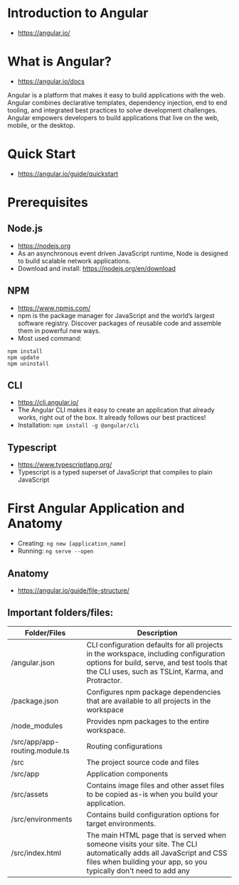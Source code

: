 
# Introduction to Angular
- https://angular.io/

# What is Angular?
- https://angular.io/docs

Angular is a platform that makes it easy to build applications with the web. Angular combines declarative templates, dependency injection, end to end tooling, and integrated best practices to solve development challenges. Angular empowers developers to build applications that live on the web, mobile, or the desktop.

# Quick Start
- https://angular.io/guide/quickstart

# Prerequisites

## Node.js
- https://nodejs.org
- As an asynchronous event driven JavaScript runtime, Node is designed to build scalable network applications.
- Download and install: https://nodejs.org/en/download

## NPM
- https://www.npmjs.com/
- npm is the package manager for JavaScript and the world’s largest software registry. Discover packages of reusable code and assemble them in powerful new ways.
- Most used command:
```
npm install
npm update
npm uninstall
```

## CLI
- https://cli.angular.io/
- The Angular CLI makes it easy to create an application that already works, right out of the box. It already follows our best practices!
- Installation:
```npm install -g @angular/cli```

## Typescript
- https://www.typescriptlang.org/
- Typescript is a typed superset of JavaScript that compiles to plain JavaScript

# First Angular Application and Anatomy
- Creating: ```ng new [application_name]```
- Running: ```ng serve --open```

## Anatomy
- https://angular.io/guide/file-structure/

## Important folders/files:

| Folder/Files | Description |
-------------- | -----------
| /angular.json	| CLI configuration defaults for all projects in the workspace, including configuration options for build, serve, and test tools that the CLI uses, such as TSLint, Karma, and Protractor. |
| /package.json	| Configures npm package dependencies that are available to all projects in the workspace |
| /node_modules	| Provides npm packages to the entire workspace. |
| /src/app/app-routing.module.ts | Routing configurations |
| /src | The project source code and files |
| /src/app | Application components |
| /src/assets | Contains image files and other asset files to be copied as-is when you build your application. |
| /src/environments | Contains build configuration options for target environments. |
| /src/index.html | The main HTML page that is served when someone visits your site. The CLI automatically adds all JavaScript and CSS files when building your app, so you typically don't need to add any <script> or<link> tags here manually. |
| /src/styles.css | Global styles |
| /src/main.ts | The main entry point for your app. Compiles the application with the JIT compiler and bootstraps the application's root module (AppModule) to run in the browser. |
| /src/app/ | Contains your app's logic and data. Angular components, templates, and styles go here. | 
| /src/app/app.component.ts | Defines the logic for the app's root component, named AppComponent. The view associated with this root component becomes the root of the view hierarchy as you add components and services to your app. | 
| /src/app/app.component.html | Defines the HTML template associated with the root AppComponent. |
| /src/app/app.component.css | Defines the base CSS stylesheet for the root AppComponent. |
| /src/app/app.component.spec.ts | Defines a unit test for the root AppComponent. |
| /src/app/app.module.ts | Defines the root module, named AppModule, that tells Angular how to assemble the application. |
| /src/app/ | Contains image files and other asset files to be copied as-is when you build your application.	Contains image files and other asset files to be copied as-is when you build your application. |

## Files to inspect
- /angular.json
- /package.json
- /src/app/app.module.ts
- /src/app/app-routing.module.ts
- /src/index.html
  - `<app-root></app-root>`
- /src/styles.css
- /src/app/app.component.ts
- /src/app/app.component.html
- /src/app/app.component.css
  - `selector: 'app-root'`
- /src/app/app.component.spec.ts
- /node_modules

# Preparing for a new project

## Cleaning files

### app.component.ts
```
import { Component } from '@angular/core';
@Component({
  selector: 'app-root',
  templateUrl: './app.component.html',
  styleUrls: ['./app.component.css']
})
export class AppComponent {
}
```

### app.component.html
```
<div style="text-align:center">
  <h1>Learning Angular</h1>
</div>
<router-outlet></router-outlet>
```

## Creating a component
- command: `ng generate component data-binding`
- output:
```
CREATE src/app/data-binding/data-binding.component.html (31 bytes)
CREATE src/app/data-binding/data-binding.component.spec.ts (664 bytes)
CREATE src/app/data-binding/data-binding.component.ts (292 bytes)
CREATE src/app/data-binding/data-binding.component.css (0 bytes)
```
- Inspect each file

## Adding the component to the Application
- Add the component `selector` as an HTML tag to the `app.component.html`

# Basics about data binding and HTML template
## Showing component properties with interpolation
  - Use the double curly braces: `{{property / expression}}`
### Component class
```
import { Component, OnInit } from '@angular/core';
@Component({
  selector: 'app-data-binding',
  templateUrl: './data-binding.component.html',
  styleUrls: ['./data-binding.component.css']
})
export class DataBindingComponent implements OnInit {
  user_name: string;
  constructor() { 
    this.user_name = "Jose";
  }
  ngOnInit() {
  }
}
```
### HTML template
```
<p>
  User Name: {{user_name}} has {{user_name.length}} characters
</p>
```
# Showing data with tnterpoloation looping thru data
- Use `*ngFor="let element of collection"` directive
## Component class
```
import { Component, OnInit } from '@angular/core';
@Component({
  selector: 'app-data-binding',
  templateUrl: './data-binding.component.html',
  styleUrls: ['./data-binding.component.css']
})
export class DataBindingComponent implements OnInit {
  names: string[];
  constructor() { 
    this.names = ['Jose', 'Leila', 'Artur'];
  }
  ngOnInit() {
  }
}
```
## HTML template
```
<ul>
  <li *ngFor="let name of names">{{name}} has {{name?.length}} characters</li>
</ul>
```

# Showing components conditionally
- Use `*ngIf='condition'` directive
## HTML template
```
<ul *ngIf="names?.length >= 3">
  <li *ngFor="let name of names">{{name}}</li>
</ul>
```

# User input
## Binding a method to a button click
- Use the notation: (event)="method($event)"
### Component class
```
import { Component, OnInit } from '@angular/core';
@Component({
  selector: 'app-data-binding',
  templateUrl: './data-binding.component.html',
  styleUrls: ['./data-binding.component.css']
})
export class DataBindingComponent implements OnInit {
  names: string[];
  constructor() { 
    this.names = [];
  }
  ngOnInit() {
  }
  addName (event) {
    debugger;
    alert("Add User clicked!");
  }
}
```
### HTML template
```
<button (click)="addName($event)">Add Name</button>
<ul>
  <li *ngFor="let name of names">{{name}} has {{name?.length}} characters</li>
</ul>
```

## Getting user input from a template reference variable
- A template reference varible provide direct access to an element from within the template.
- To declare a template reference variable, precede an identifier with a hash (or pound) character (#).
### Component class
```
import { Component, OnInit } from '@angular/core';
@Component({
  selector: 'app-data-binding',
  templateUrl: './data-binding.component.html',
  styleUrls: ['./data-binding.component.css']
})
export class DataBindingComponent implements OnInit {
  names: string[];
  constructor() { 
    this.names = [];
  }
  ngOnInit() {}
  addName (newName: any) {
    debugger;
    this.names.push(newName.value);
    newName.value = '';
  }
}
```
### HTML Template
```
<input type="text" #newName>
<button (click)="addName(newName)">Add Name</button>
<ul>
  <li *ngFor="let name of names">{{name}} has {{name?.length}} characters</li>
</ul>
```

## Getting user input by binding a HTML component to a component property
- Use the two way databind decorator `[(property)]`
- Change the `app.module.ts` file to add the Forms module
  - Add the import clause
  - Add FormsModule to the imposts array
### app.module.ts
```
import { BrowserModule } from '@angular/platform-browser';
import { NgModule } from '@angular/core';
import { AppRoutingModule } from './app-routing.module';
import { AppComponent } from './app.component';
import { DataBindingComponent } from './data-binding/data-binding.component';
import { FormsModule } from '@angular/forms';

@NgModule({
  declarations: [
    AppComponent,
    DataBindingComponent
  ],
  imports: [
    BrowserModule,
    AppRoutingModule,
    FormsModule
  ],
  providers: [],
  bootstrap: [AppComponent]
})
export class AppModule { }
```

### Component class
```
import { Component, OnInit } from '@angular/core';
@Component({
  selector: 'app-data-binding',
  templateUrl: './data-binding.component.html',
  styleUrls: ['./data-binding.component.css']
})
export class DataBindingComponent implements OnInit {
  names: string[];
  newName: string;
  constructor() { 
    this.names = [];
    this.newName = "";
  }
  ngOnInit() {}
  addName () {
    this.names.push(this.newName);
    this.newName = '';
  }
}
```
### HTML Template
```
<input type="text" [(ngModel)]="newName" />
<button (click)="addName()">Add Name</button>
<p *ngIf="newName">New name value: {{newName}}</p>
<ul>
  <li *ngFor="let name of names">{{name}} has {{name?.length}} characters</li>
</ul>
```

# Architecture Overview
## Modules
## Components
## Templates, Directives, and data binding
## Services and dependency injection
## Routing
